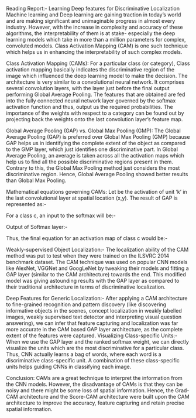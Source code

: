 ﻿Reading Report:- Learning Deep features for Discriminative Localization
Machine learning and Deep learning are gaining traction in today’s world and are making significant and unimaginable progress in almost every industry. However, with the increase in complexity and accuracy of these algorithms, the interpretability of them is at stake- especially the deep learning models which take in more than a million parameters for complex, convoluted models. Class Activation Mapping (CAM) is one such technique which helps us in enhancing the interpretability of such complex models.

Class Activation Mapping (CAMs):
For a particular class (or category), Class activation mapping basically indicates the discriminative region of the image which influenced the deep learning model to make the decision. The architecture is very similar to a convolutional neural network. It comprises several convolution layers, with the layer just before the final output performing Global Average Pooling. The features that are obtained are fed into the fully connected neural network layer governed by the softmax activation function and thus, output us the required probabilities. The importance of the weights with respect to a category can be found out by projecting back the weights onto the last convolution layer’s feature map. 

Global Average Pooling (GAP) vs. Global Max Pooling (GMP):
The Global Average Pooling (GAP) is preferred over Global Max Pooling (GMP) because GAP helps us in identifying the complete extent of the object as compared to the GMP layer, which just identifies one discriminative part. In Global Average Pooling, an average is taken across all the activation maps which help us to find all the possible discriminative regions present in them. Contrary to this, the Global Max Pooling method just considers the most discriminative region. Hence, Global Average Pooling showed better results than Global Max Pooling.

Mathematical equations governing CAMs:
Let    be the activation of unit ‘k’ in the last convolutional layer at spatial location (x,y). 
The result of GAP is represented as:- 
  
For a class c, an input to the softmax will be:-
  
Output of Softmax layer:-
  
Thus, the final equation for an activation map of class c would be:- 
  
Weakly-supervised Object Localization:-
The localization ability of the CAM method was put to test when they were trained on the ILSVRC 2014 benchmark dataset. The CAM technique was used on popular CNN models like AlexNet, VGGNet and GoogLeNet by tweaking their models and fitting a GAP layer (similar to the CAM architecture) towards the end. This modified model was giving astounding results with the GAP layer as compared to their traditional architecture in terms of discriminative localization.

Deep Features for Generic Localization:-
After applying a CAM architecture to fine-grained recognition and pattern discovery (like discovering informative objects in the scenes, concept localization in weakly labelled images, weakly supervised text detector and interpreting visual question answering), we can infer that feature capturing and localization was far more accurate in the CAM based GAP layer architecture, as the complete extent of the features were captured.
Visualizing Class-specific Units:-
When we use the GAP layer and the ranked softmax weight, we can directly visualize the units which are the most discriminative for a particular class. Thus, CNN actually learns a bag of words, where each word is a discriminative class-specific unit. A combination of these class-specific units helps guiding CNNs in classifying each image.

Conclusion:
CAMs are a great technique to interpret the information from the CNN models. However, the disadvantage of CAMs is that they can be noisy and there might be some loss of spatial information. Hence, the Grad-CAM architecture and the Score-CAM architecture were built upon the CAM architecture to improve the accuracy, feature capturing and retain precise spatial information.